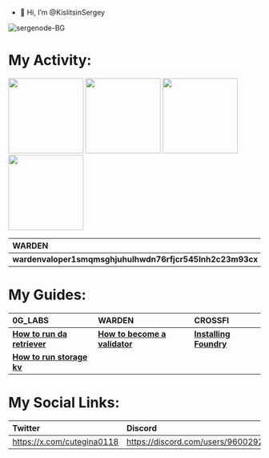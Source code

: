 - 👋 Hi, I’m @KislitsinSergey

![sergenode-BG](https://github.com/user-attachments/assets/1a945ed1-0f81-41c1-b66e-2aafe9cc538c)

# My Activity:

<img src="https://github.com/user-attachments/assets/4a74dbf7-fa03-4501-90d2-a44f356dabed" width=150>
<img src="https://github.com/user-attachments/assets/2aa987bf-f6d0-4fee-8cdc-7e53c44c7f8d" width=150>
<img src="https://github.com/user-attachments/assets/5de6d682-3e50-4930-a34c-b08b58cc602d" width=150>
<img src="https://github.com/user-attachments/assets/c1eb2e50-8334-4967-bd68-c78665ce02f8" width=150>


|**WARDEN**|**CROSSFI**|**LAVA**|**0G_LABS**|
|:---------|:----------|:-------|:----------|
|**wardenvaloper1smqmsghjuhulhwdn76rfjcr545lnh2c23m93cx**|**mxvaloper1slz0ta8j82rhpmyk66vge3fw34gye8qycqzjrd**|**lava@valoper1pz9hv2g4rryj0l56k3zfwuhgzx82226eh3a6w4**|**0gvaloper1n2aeup8ctyzh0d2kuaapgxldve3zju7a8nlema**|

# My Guides:

|**0G_LABS**|**WARDEN**|**CROSSFI**|
|:------|:-----|:------|
|[**How to run da retriever**](https://github.com/KislitsinSergey/how-to-run-da-retriever)|[**How to become a validator**](https://medium.com/@sergenode/warden-protocol-how-to-become-a-validator-40a83e18f985)|[**Installing Foundry**](https://medium.com/@sergenode/crossfi-chain-installing-foundry-98f72c535b9c)|
|[**How to run storage kv**](https://github.com/KislitsinSergey/how-to-run-storage-kv)|||

# My Social Links:

|**Twitter**|**Discord**|**Medium**|
|:------|:------|:-----|
|https://x.com/cutegina0118|https://discord.com/users/960029203468795914|https://medium.com/@sergenode|
